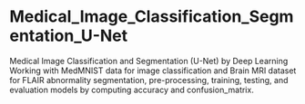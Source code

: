 # Medical_Image_Classification_Segmentation_U-Net
Medical Image Classification and Segmentation (U-Net) by Deep Learning
Working with MedMNIST data for image classification and Brain MRI dataset for FLAIR abnormality segmentation, pre-processing, training, testing, and evaluation models by computing accuracy and confusion\_matrix.
